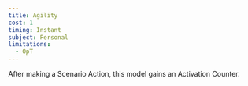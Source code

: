 ```yaml
---
title: Agility
cost: 1
timing: Instant
subject: Personal
limitations:
  - OpT
---
```

After making a Scenario Action, this model gains an Activation Counter.